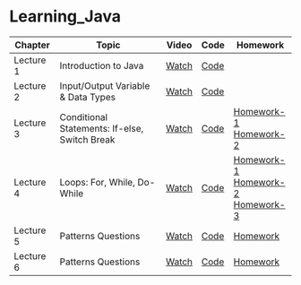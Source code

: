 # Learning_Java

<table>
    <thead>
        <tr>
            <th>Chapter</th>
            <th>Topic</th>
            <th>Video</th>
            <th>Code</th>
            <th>Homework</th>
        </tr>
    </thead>
    <tbody>
        <tr>
            <td>Lecture 1</td>
            <td>Introduction to Java</td>
            <td><a href="https://www.youtube.com/watch?v=yRpLlJmRo2w">Watch</a></td>
            <td><a href="https://github.com/Shubham-Choudhury/Learning_Java/blob/main/AC_1_Lecture.java">Code</a></td>
            <td></td>
        </tr>
        <tr>
            <td>Lecture 2</td>
            <td>Input/Output Variable & Data Types</td>
            <td><a href="https://www.youtube.com/watch?v=LusTv0RlnSU">Watch</a></td>
            <td><a href="https://github.com/Shubham-Choudhury/Learning_Java/blob/main/AC_2_Lecture.java">Code</a></td>
            <td></td>
        </tr>
        <tr>
            <td>Lecture 3</td>
            <td>Conditional Statements: If-else, Switch Break</td>
            <td><a href="https://www.youtube.com/watch?v=I5srDu75h_M&t=596s">Watch</a></td>
            <td><a href="https://github.com/Shubham-Choudhury/Learning_Java/blob/main/AC_3_Lecture.java">Code</a></td>
            <td><a href="https://github.com/Shubham-Choudhury/Learning_Java/blob/main/AC_3_Lecture_Homework_1.java">Homework-1</a><br><a href="https://github.com/Shubham-Choudhury/Learning_Java/blob/main/AC_3_Lecture_Homework_2.java">Homework-2</a></td>
        </tr>
        <tr>
            <td>Lecture 4</td>
            <td>Loops: For, While, Do-While</td>
            <td><a href="https://www.youtube.com/watch?v=0r1SfRoLuzU">Watch</a></td>
            <td><a href="https://github.com/Shubham-Choudhury/Learning_Java/blob/main/AC_4_Lecture.java">Code</a></td>
            <td><a href="https://github.com/Shubham-Choudhury/Learning_Java/blob/main/AC_4_Lecture_Homework_1.java">Homework-1</a><br><a href="https://github.com/Shubham-Choudhury/Learning_Java/blob/main/AC_4_Lecture_Homework_2.java">Homework-2</a><br><a href="https://github.com/Shubham-Choudhury/Learning_Java/blob/main/AC_4_Lecture_Homework_3.java">Homework-3</a></td>
        </tr>
        <tr>
            <td>Lecture 5</td>
            <td>Patterns Questions</td>
            <td><a href="https://www.youtube.com/watch?v=GjHNGM7KN3w">Watch</a></td>
            <td><a href="https://github.com/Shubham-Choudhury/Learning_Java/blob/main/AC_5_Lecture.java">Code</a></td>
            <td><a href="https://github.com/Shubham-Choudhury/Learning_Java/blob/main/AC_5_Lecture_Homework.java">Homework</a></td>
        </tr>
        <tr>
            <td>Lecture 6</td>
            <td>Patterns Questions</td>
            <td><a href="https://www.youtube.com/watch?v=Dr4PpNa7AYo">Watch</a></td>
            <td><a href="https://github.com/Shubham-Choudhury/Learning_Java/blob/main/AC_6_Lecture.java">Code</a></td>
            <td><a href="https://github.com/Shubham-Choudhury/Learning_Java/blob/main/AC_6_Lecture_Homework.java">Homework</a></td>
        </tr>
    </tbody>
</table>
